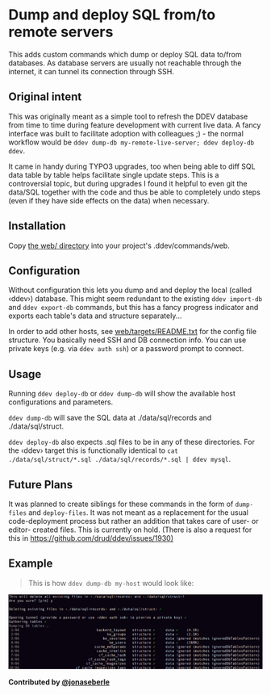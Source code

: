 # Dump and deploy SQL from/to remote servers

This adds custom commands which dump or deploy SQL data to/from databases. As database servers are usually not reachable through the internet, it can tunnel its connection through SSH.

## Original intent

This was originally meant as a simple tool to refresh the DDEV database from time to time during feature development with current live data. A fancy interface was built to facilitate adoption with colleagues ;) - the normal workflow would be `ddev dump-db my-remote-live-server; ddev deploy-db ddev`.

It came in handy during TYPO3 upgrades, too when being able to diff SQL data table by table helps facilitate single update steps. This is a controversial topic, but during upgrades I found it helpful to even git the data/SQL together with the code and thus be able to completely undo steps (even if they have side effects on the data) when necessary.

## Installation

Copy [the web/ directory](web/) into your project's .ddev/commands/web.

## Configuration

Without configuration this lets you dump and and deploy the local (called ‹ddev›) database. This might seem redundant to the existing `ddev import-db` and `ddev export-db` commands, but this has a fancy progress indicator and exports each table's data and structure separately...

In order to add other hosts, see [web/targets/README.txt](web/targets/README.txt) for the config file structure. You basically need SSH and DB connection info. You can use private keys (e.g. via `ddev auth ssh`) or a password prompt to connect.

## Usage

Running `ddev deploy-db` or `ddev dump-db` will show the available host configurations and parameters.

`ddev dump-db` will save the SQL data at ./data/sql/records and ./data/sql/struct.

`ddev deploy-db` also expects .sql files to be in any of these directories. For the ‹ddev› target this is functionally identical to `cat ./data/sql/struct/*.sql ./data/sql/records/*.sql | ddev mysql`.

## Future Plans

It was planned to create siblings for these commands in the form of `dump-files` and `deploy-files`. It was not meant as a replacement for the usual code-deployment process but rather an addition that takes care of user- or editor- created files. This is currently on hold. (There is also a request for this in <https://github.com/drud/ddev/issues/1930)>

## Example

> This is how `ddev dump-db my-host` would look like:

![dump-db](dump-db-example.png)

**Contributed by [@jonaseberle](https://github.com/jonaseberle)**
